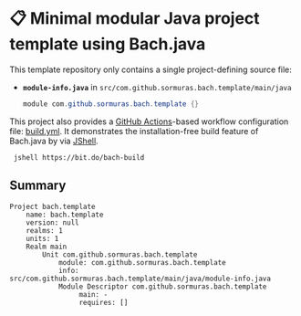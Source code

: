 # 📋 Minimal modular Java project template using Bach.java

This template repository only contains a single project-defining source file:

- **`module-info.java`** in `src/com.github.sormuras.bach.template/main/java`
  ```java
  module com.github.sormuras.bach.template {}
  ```

This project also provides a [GitHub Actions](https://github.com/features/actions)-based workflow configuration file: [build.yml](.github/workflows/build.yml).
It demonstrates the installation-free build feature of Bach.java by via [JShell](https://docs.oracle.com/en/java/javase/11/tools/jshell.html).
```shell
 jshell https://bit.do/bach-build
```

## Summary

```text
Project bach.template
	name: bach.template
	version: null
	realms: 1
	units: 1
	Realm main
		Unit com.github.sormuras.bach.template
			module: com.github.sormuras.bach.template
			info: src/com.github.sormuras.bach.template/main/java/module-info.java
			Module Descriptor com.github.sormuras.bach.template
				 main: -
				 requires: []
```
